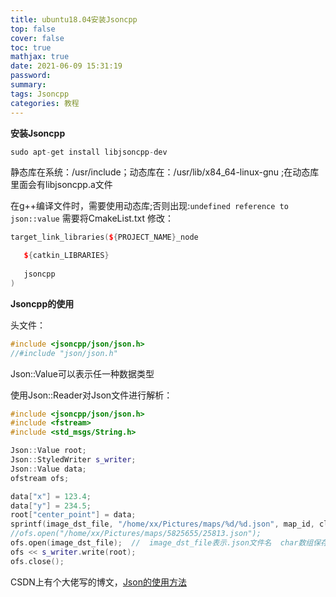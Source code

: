 ```yaml
---
title: ubuntu18.04安装Jsoncpp
top: false
cover: false
toc: true
mathjax: true
date: 2021-06-09 15:31:19
password:
summary:
tags: Jsoncpp
categories: 教程
---
```


**安装Jsoncpp**

```c++
sudo apt-get install libjsoncpp-dev
```

静态库在系统：/usr/include；动态库在：/usr/lib/x84_64-linux-gnu ;在动态库里面会有libjsoncpp.a文件

在g++编译文件时，需要使用动态库;否则出现:`undefined reference to json::value`
需要将CmakeList.txt 修改：

```c++
target_link_libraries(${PROJECT_NAME}_node

   ${catkin_LIBRARIES}
                      
   jsoncpp
)
```

**Jsoncpp的使用**

头文件：

```c++
#include <jsoncpp/json/json.h> 
//#include "json/json.h"
```

Json::Value可以表示任一种数据类型

使用Json::Reader对Json文件进行解析：

```c++
#include <jsoncpp/json/json.h>
#include <fstream>
#include <std_msgs/String.h>
```



```c++
Json::Value root;
Json::StyledWriter s_writer;
Json::Value data;
ofstream ofs;

data["x"] = 123.4;
data["y"] = 234.5;
root["center_point"] = data;
sprintf(image_dst_file, "/home/xx/Pictures/maps/%d/%d.json", map_id, clean_area_id);
//ofs.open("/home/xx/Pictures/maps/5825655/25813.json");
ofs.open(image_dst_file);  //  image_dst_file表示.json文件名  char数组保存文件名
ofs << s_writer.write(root);
ofs.close();
```



CSDN上有个大佬写的博文，[Json的使用方法](https://blog.csdn.net/yc461515457/article/details/52749575?utm_medium=distribute.pc_relevant.none-task-blog-2%7Edefault%7EBlogCommendFromMachineLearnPai2%7Edefault-1.control&depth_1-utm_source=distribute.pc_relevant.none-task-blog-2%7Edefault%7EBlogCommendFromMachineLearnPai2%7Edefault-1.control#commentBox)


